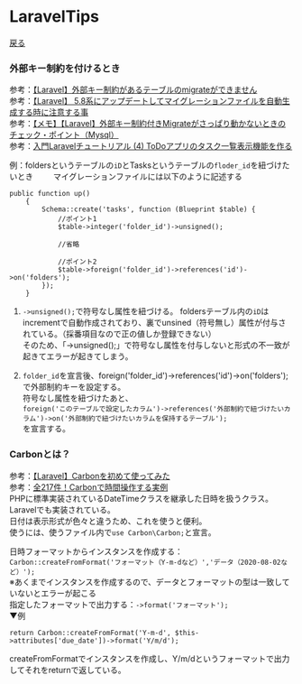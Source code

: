 # LaravelTips

[戻る](https://github.com/RyutoMita-SO/Documents)  

### 外部キー制約を付けるとき  
参考：[【Laravel】外部キー制約があるテーブルのmigrateができません](https://teratail.com/questions/187718)  
参考：[【Laravel】 5.8系にアップデートしてマイグレーションファイルを自動生成する時に注意する事](https://blog.websandbag.com/entry/2019/06/09/111933)  
参考：[【メモ】【Laravel】外部キー制約付きMigrateがさっぱり動かないときのチェック・ポイント（Mysql）](https://qiita.com/0w0/items/4a9cb7d27794bfb93d46)  
参考：[入門Laravelチュートリアル (4) ToDoアプリのタスク一覧表示機能を作る](https://www.hypertextcandy.com/laravel-tutorial-todo-app-list-tasks)  　　

例：foldersというテーブルの`iD`とTasksというテーブルの`floder_id`を紐づけたいとき  　　
マイグレーションファイルには以下のように記述する  
```
public function up()
    {
        Schema::create('tasks', function (Blueprint $table) {
            //ポイント1
            $table->integer('folder_id')->unsigned();
            
            //省略

            //ポイント2
            $table->foreign('folder_id')->references('id')->on('folders');
        });
    }
```
1. `->unsigned();`で符号なし属性を紐づける。
foldersテーブル内の`iD`はincrementで自動作成されており、裏でunsined（符号無し）属性が付与されている。（採番項目なので正の値しか登録できない）  
そのため、「->unsigned();」で符号なし属性を付与しないと形式の不一致が起きてエラーが起きてしまう。  

1. `folder_id`を宣言後、foreign('folder_id')->references('id')->on('folders');で外部制約キーを設定する。  
符号なし属性を紐づけたあと、  
`foreign('このテーブルで設定したカラム')->references('外部制約で紐づけたいカラム')->on('外部制約で紐づけたいカラムを保持するテーブル');`  
を宣言する。  

### Carbonとは？  
参考：[【Laravel】Carbonを初めて使ってみた](https://qiita.com/mackeyTA/items/e8b5e47a9f020a1902c0)  
参考：[全217件！Carbonで時間操作する実例](https://blog.capilano-fw.com/?p=867#createFromFormat)  
PHPに標準実装されているDateTimeクラスを継承した日時を扱うクラス。
Laravelでも実装されている。  
日付は表示形式が色々と違うため、これを使うと便利。  
使うには、使うファイル内で`use Carbon\Carbon;`と宣言。  
  
日時フォーマットからインスタンスを作成する：`Carbon::createFromFormat('フォーマット（Y-m-dなど）','データ（2020-08-02など）');`  
※あくまでインスタンスを作成するので、データとフォーマットの型は一致していないとエラーが起こる  
指定したフォーマットで出力する：`->format('フォーマット');`  
▼例
```
return Carbon::createFromFormat('Y-m-d', $this->attributes['due_date'])->format('Y/m/d');
```
createFromFormatでインスタンスを作成し、Y/m/dというフォーマットで出力してそれをreturnで返している。  
